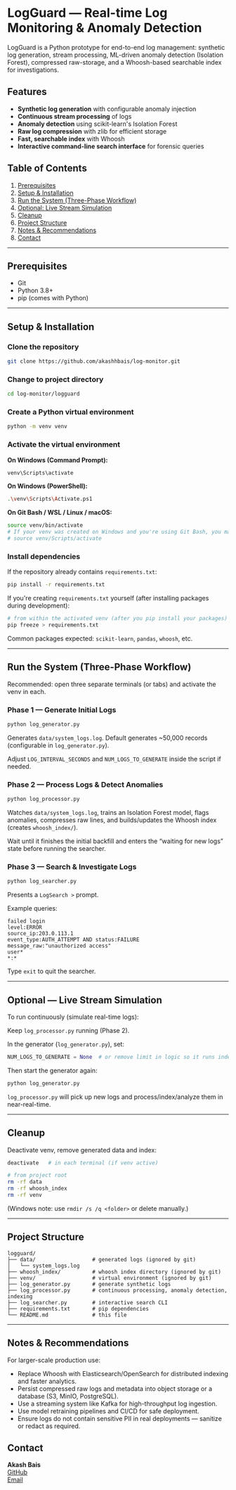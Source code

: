 # LogGuard — Real-time Log Monitoring & Anomaly Detection

LogGuard is a Python prototype for end-to-end log management: synthetic log generation, stream processing, ML-driven anomaly detection (Isolation Forest), compressed raw-storage, and a Whoosh-based searchable index for investigations.

## Features

* **Synthetic log generation** with configurable anomaly injection
* **Continuous stream processing** of logs
* **Anomaly detection** using scikit-learn's Isolation Forest
* **Raw log compression** with zlib for efficient storage
* **Fast, searchable index** with Whoosh
* **Interactive command-line search interface** for forensic queries

## Table of Contents

1. [Prerequisites](#prerequisites)
2. [Setup & Installation](#setup--installation)
3. [Run the System (Three-Phase Workflow)](#run-the-system-three-phase-workflow)
4. [Optional: Live Stream Simulation](#optional--live-stream-simulation)
5. [Cleanup](#cleanup)
6. [Project Structure](#project-structure)
7. [Notes & Recommendations](#notes--recommendations)
8. [Contact](#contact)

---

## Prerequisites

* Git
* Python 3.8+
* pip (comes with Python)

---

## Setup & Installation

### Clone the repository

```bash
git clone https://github.com/akashhbais/log-monitor.git
```

### Change to project directory

```bash
cd log-monitor/logguard
```

### Create a Python virtual environment

```bash
python -m venv venv
```

### Activate the virtual environment

**On Windows (Command Prompt):**

```bash
venv\Scripts\activate
```

**On Windows (PowerShell):**

```bash
.\venv\Scripts\Activate.ps1
```

**On Git Bash / WSL / Linux / macOS:**

```bash
source venv/bin/activate
# If your venv was created on Windows and you're using Git Bash, you may need:
# source venv/Scripts/activate
```

### Install dependencies

If the repository already contains `requirements.txt`:

```bash
pip install -r requirements.txt
```

If you're creating `requirements.txt` yourself (after installing packages during development):

```bash
# from within the activated venv (after you pip install your packages)
pip freeze > requirements.txt
```

Common packages expected: `scikit-learn`, `pandas`, `whoosh`, etc.

---

## Run the System (Three-Phase Workflow)

Recommended: open three separate terminals (or tabs) and activate the venv in each.

### Phase 1 — Generate Initial Logs

```bash
python log_generator.py
```

Generates `data/system_logs.log`. Default generates ~50,000 records (configurable in `log_generator.py`).

Adjust `LOG_INTERVAL_SECONDS` and `NUM_LOGS_TO_GENERATE` inside the script if needed.

### Phase 2 — Process Logs & Detect Anomalies

```bash
python log_processor.py
```

Watches `data/system_logs.log`, trains an Isolation Forest model, flags anomalies, compresses raw lines, and builds/updates the Whoosh index (creates `whoosh_index/`).

Wait until it finishes the initial backfill and enters the “waiting for new logs” state before running the searcher.

### Phase 3 — Search & Investigate Logs

```bash
python log_searcher.py
```

Presents a `LogSearch >` prompt.

Example queries:

```
failed login
level:ERROR
source_ip:203.0.113.1
event_type:AUTH_ATTEMPT AND status:FAILURE
message_raw:"unauthorized access"
user*
*:*
```

Type `exit` to quit the searcher.

---

## Optional — Live Stream Simulation

To run continuously (simulate real-time logs):

Keep `log_processor.py` running (Phase 2).

In the generator (`log_generator.py`), set:

```python
NUM_LOGS_TO_GENERATE = None  # or remove limit in logic so it runs indefinitely
```

Then start the generator again:

```bash
python log_generator.py
```

`log_processor.py` will pick up new logs and process/index/analyze them in near-real-time.

---

## Cleanup

Deactivate venv, remove generated data and index:

```bash
deactivate   # in each terminal (if venv active)

# from project root
rm -rf data
rm -rf whoosh_index
rm -rf venv
```

(Windows note: use `rmdir /s /q <folder>` or delete manually.)

---

## Project Structure

```
logguard/
├── data/                  # generated logs (ignored by git)
│   └── system_logs.log
├── whoosh_index/          # whoosh index directory (ignored by git)
├── venv/                  # virtual environment (ignored by git)
├── log_generator.py       # generate synthetic logs
├── log_processor.py       # continuous processing, anomaly detection, indexing
├── log_searcher.py        # interactive search CLI
├── requirements.txt       # pip dependencies
└── README.md              # this file
```

---

## Notes & Recommendations

For larger-scale production use:

* Replace Whoosh with Elasticsearch/OpenSearch for distributed indexing and faster analytics.
* Persist compressed raw logs and metadata into object storage or a database (S3, MinIO, PostgreSQL).
* Use a streaming system like Kafka for high-throughput log ingestion.
* Use model retraining pipelines and CI/CD for safe deployment.
* Ensure logs do not contain sensitive PII in real deployments — sanitize or redact as required.

## Contact

**Akash Bais**  
[GitHub](https://github.com/akashhbais)  
[Email](mailto:akashbais41203@gmail.com)
